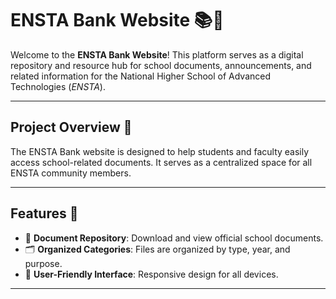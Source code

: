 # ENSTA Bank Website 📚🏫  

Welcome to the **ENSTA Bank Website**! This platform serves as a digital repository and resource hub for school documents, announcements, and related information for the National Higher School of Advanced Technologies (*ENSTA*).

---

## **Project Overview** 🌟  
The ENSTA Bank website is designed to help students and faculty easily access school-related documents. It serves as a centralized space for all ENSTA community members.  

---

## **Features** 🚀  
- 📄 **Document Repository**: Download and view official school documents.  
- 🗂️ **Organized Categories**: Files are organized by type, year, and purpose.  
- 🎨 **User-Friendly Interface**: Responsive design for all devices.  

---


